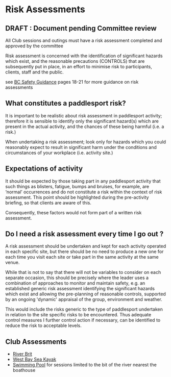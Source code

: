 # Risk Assessments #

## DRAFT : Document pending Committee review ##

All Club sessions and outings must have a risk assessment completed and approved by the committee

Risk assessment is concerned with the identification of significant hazards which exist, and the reasonable precautions (CONTROLS) that are subsequently put in place, in an effort to minimise risk to participants, clients, staff and the public. 

see [BC Safety Guidance](https://www.britishcanoeing.org.uk/uploads/commonUploads/British-Canoeing-Safety-Guidance.pdf)  pages 18-21 for more guidance on risk assessments



## What constitutes a paddlesport risk? ##


It is important to be realistic about risk assessment in  paddlesport activity; therefore it is sensible to identify only the significant hazard(s) which are present in the actual activity, and the chances of these being harmful (i.e. a risk.) 

When undertaking a risk assessment; look only for hazards which you could reasonably expect to result in significant harm under the conditions and circumstances of your workplace (i.e. activity site.) 

## Expectations of activity ##

It should be expected by those taking part in any paddlesport activity that such things as blisters, fatigue, bumps and bruises, for example, are ‘normal’ occurrences and do not constitute a risk within the context of risk assessment. This point should be highlighted during the pre-­activity briefing, so that clients are aware of this.

Consequently, these factors would not form part of a written risk assessment. 



## Do I need a risk assessment every time I go out ? ## 

A risk assessment should be undertaken and kept for each activity operated in each specific site, but there  should be no need to produce a new one for each time you visit each site or take part in the same activity at the same venue.

While that is not to say that there will not  be variables to consider on each separate occasion, this should be precisely where the leader uses a combination of approaches to monitor and maintain safety, e.g. an  established generic risk assessment identifying the  significant hazards which exist and allowing the pre-­planning of reasonable controls, supported by an ongoing  'dynamic' appraisal of the group, environment and  weather.

This would include the risks generic to the type of  paddlesport undertaken in relation to the site specific  risks to be encountered. Thus adequate control measures  I further control action if necessary, can be identified to  reduce the risk to acceptable levels.


## Club Assessments ##

 * [River Brit](./river-brit-risk-assessment)
 * [West Bay Sea Kayak](./west-bay-sea-risk-assessment) 
 * [Swimming Pool](./swimming-pool-risk-assessment) for sessions limited to the bit of the river nearest the boathouse

